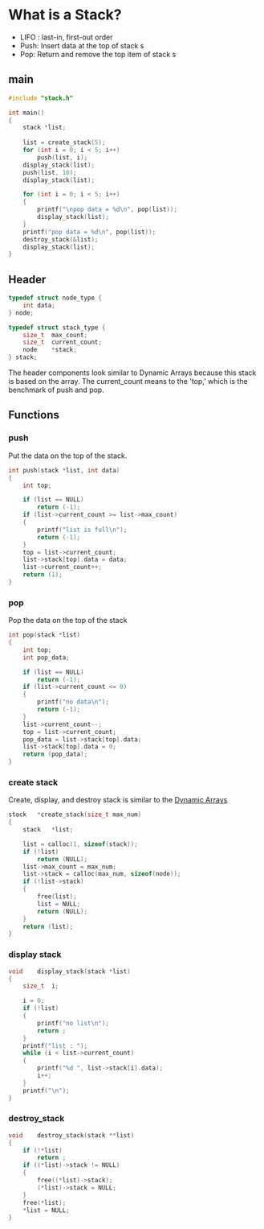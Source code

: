 # What is a Stack?
- LIFO : last-in, first-out order
- Push: Insert data at the top of stack s
- Pop: Return and remove the top item of stack s

## main
```c
#include "stack.h"

int main()
{
	stack *list;
	
	list = create_stack(5);
	for (int i = 0; i < 5; i++)
		push(list, i);
	display_stack(list);
	push(list, 10);
	display_stack(list);

	for (int i = 0; i < 5; i++)
	{
		printf("\npop data = %d\n", pop(list));
		display_stack(list);
	}
	printf("pop data = %d\n", pop(list));
	destroy_stack(&list);
	display_stack(list);
}
```

## Header
```c
typedef struct node_type {
	int	data;
} node;

typedef struct stack_type {
	size_t	max_count;
	size_t	current_count;
	node	*stack;
} stack;
```
The header components look similar to Dynamic Arrays because this stack is based on the array. The current_count means to the 'top,' which is the benchmark of push and pop. 

## Functions
### push
Put the data on the top of the stack.
```c
int push(stack *list, int data)
{
	int top;

	if (list == NULL)
		return (-1);
	if (list->current_count >= list->max_count)
	{
		printf("list is full\n");
		return (-1);
	}
	top = list->current_count;
	list->stack[top].data = data;
	list->current_count++;
	return (1);
}
```

### pop
Pop the data on the top of the stack

```c
int	pop(stack *list)
{
	int top;
	int pop_data;

	if (list == NULL)
		return (-1);
	if (list->current_count <= 0)
	{
		printf("no data\n");
		return (-1);
	}
	list->current_count--;
	top = list->current_count;
	pop_data = list->stack[top].data;
	list->stack[top].data = 0;
	return (pop_data);
}
```

### create stack
Create, display, and destroy stack is similar to the [Dynamic Arrays](https://github.com/democracyKim/CS_Study/tree/main/Data_Structure/01_Dynamic_Arrays)
 
```c
stack	*create_stack(size_t max_num)
{
	stack	*list;

	list = calloc(1, sizeof(stack));
	if (!list)
		return (NULL);
	list->max_count = max_num;
	list->stack = calloc(max_num, sizeof(node));
	if (!list->stack)
	{
		free(list);
		list = NULL;
		return (NULL);
	}
	return (list);
}
```

### display stack
```c
void	display_stack(stack *list)
{
	size_t	i;

	i = 0;
	if (!list)
	{
		printf("no list\n");
		return ;
	}
	printf("list : ");
	while (i < list->current_count)
	{
		printf("%d ", list->stack[i].data);
		i++;
	}
	printf("\n");
}
```

### destroy_stack
```c
void	destroy_stack(stack **list)
{
	if (!*list)
		return ;
	if ((*list)->stack != NULL)
	{
		free((*list)->stack);
		(*list)->stack = NULL;
	}
	free(*list);
	*list = NULL;
}
```
